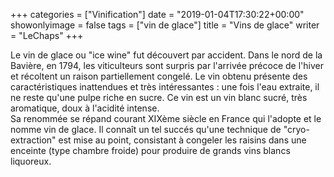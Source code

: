 +++
categories = ["Vinification"]
date = "2019-01-04T17:30:22+00:00"
showonlyimage = false
tags = ["vin de glace"]
title = "Vins de glace"
writer = "LeChaps"
+++

Le vin de glace ou "ice wine" fut découvert par accident. Dans le nord de la Bavière, en 1794, les viticulteurs sont surpris par l'arrivée précoce de l'hiver et récoltent un raison partiellement congelé. Le vin obtenu présente des caractéristiques inattendues et très intéressantes : une fois l'eau extraite, il ne reste qu'une pulpe riche en sucre. Ce vin est un vin blanc sucré, très aromatique, doux à l'acidité intense.  
Sa renommée se répand courant XIXème siècle en France qui l'adopte et le nomme vin de glace. Il connaît un tel succés qu'une technique de "cryo-extraction" est mise au point, consistant à congeler les raisins dans une enceinte (type chambre froide) pour produire de grands vins blancs liquoreux.